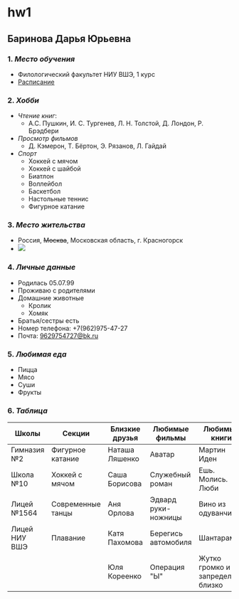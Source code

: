 # hw1
## **Баринова Дарья Юрьевна**
### 1.  *Место обучения*
  - Филологический факультет НИУ ВШЭ, 1 курс
  - [Расписание](https://www.hse.ru/ba/philology/timetable?fromdate=2018.01.22&todate=2018.01.27&groupoid=7213&receiverType=3&timetable-courses=1&timetable-groups=7213)
### 2. *Хобби*
  - *Чтение книг*:
    + А.С. Пушкин, И. С. Тургенев, Л. Н. Толстой, Д. Лондон, Р. Брэдбери
  - *Просмотр фильмов*
    + Д. Кэмерон, Т. Бёртон, Э. Рязанов, Л. Гайдай
  - *Спорт*
    + Хоккей с мячом
    + Хоккей с шайбой
    + Биатлон
    + Воллейбол
    + Баскетбол
    + Настольные теннис
    + Фигурное катание
### 3. *Место жительства*
  - Россия, ~~Москва~~, Московская область, г. Красногорск
  - ![](http://stekloton-center.ru/img/gallery/11/1.jpg)
### 4. *Личные данные*
  - Родилась 05.07.99
  - Проживаю с родителями
  - Домашние животные 
    + Кролик
    + Хомяк
  - Братья/сестры есть
  - Номер телефона: +7(962)975-47-27
  - Почта: <9629754727@bk.ru>
### 5. *Любимая еда*
  - Пицца
  - Мясо
  - Суши
  - Фрукты
### 6. *Таблица*
 
| Школы         |  Секции            | Близкие друзья   | Любимые фильмы      | Любимые книги                     | Лучший отдых       |
|---------------|--------------------|------------------|---------------------|-----------------------------------|--------------------|
| Гимназия №2   |  Фигурное катание  | Наташа Ляшенко   | Аватар              | Мартин Иден                       | Сон                |
| Школа №10     |  Хоккей с мячом    | Саша Борисова    | Служебный роман     | Ешь. Молись. Люби                 | Чтение книг        |
| Лицей №1564   |  Современные танцы | Аня Орлова       | Эдвард руки-ножницы | Вино из одуванчиков               | Просмотр фильмов   |
| Лицей НИУ ВШЭ |  Плавание          | Катя Пахомова    | Берегись автомобиля | Шантарам                          | Прогулки с друзьями|
|               |                    | Юля Кореенко     | Операция "Ы"        | Жутко громко и запредельно близко | Занятия спортом    |   

